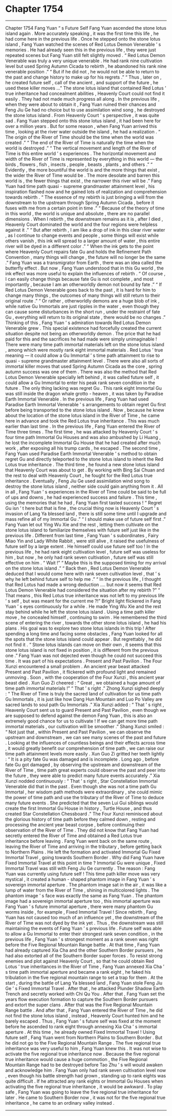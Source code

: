 
# Chapter 1754


---

Chapter 1754 Fang Yuan “ s Future Self
Fang Yuan ascended the stone lotus island again .
More accurately speaking , it was the first time this life , he had come here in the previous life .
Once he stepped onto the stone lotus island , Fang Yuan watched the scenes of Red Lotus Demon Venerable ’ s memories .
He had already seen this in the previous life , they were just repeated scenes but Fang Yuan still felt slightly moved .
“ Red Lotus Demon Venerable was truly a very unique venerable . He had rank nine cultivation level but used Spring Autumn Cicada to rebirth , he abandoned his rank nine venerable position .”
“ But if he did not , he would not be able to return to the past and change history to make up for his regrets .”
“ Thus , later on , he created future self , call of the ancient , and support of the future , he used these killer moves …”
The stone lotus island that contained Red Lotus ’ true inheritance had concealment abilities , Heavenly Court could not find it easily . They had not made much progress all along .
In the previous life , when they were about to obtain it , Fang Yuan ruined their chances and Feng Jiu Ge had no choice but to use assimilation wind song , he destroyed the stone lotus island . From Heavenly Court ’ s perspective , it was quite sad .
Fang Yuan stepped onto this stone lotus island , it had been here for over a million years .
But for some reason , when Fang Yuan arrived this time , looking at the river water outside the island , he had a realization .
“ The origin of the River of Time should be the time when the world was created .”
“ The end of the River of Time is naturally the time when the world is destroyed .”
“ The vertical movement and length of the River of Time is this entire world ’ s experiences . The horizontal movement and width of the River of Time is represented by everything in this world — the birds , flowers , fish , insects , people , beasts , plants , and others .”
“ Evidently , the more bountiful the world is and the more things that exist , the wider the River of Time would be . The more desolate and barren this world is , the fewer things that exist , the narrower this river will be .”
Fang Yuan had time path quasi - supreme grandmaster attainment level , his inspiration flashed now and he gained lots of realization and comprehension towards rebirth .
“ The essence of my rebirth is just bringing a will from the downstream to the upstream through Spring Autumn Cicada , before it fuses with me from a certain point in time .”
“ Because of the theory of time in this world , the world is unique and absolute , there are no parallel dimensions . When I rebirth , the downstream remains as it is , after I died , Heavenly Court dominated the world and the four regions were helpless against it .”
“ But after rebirth , I am like a drop of ink in this clear river water , as I continue to change events and people , some things will exist while others vanish , this ink will spread to a larger amount of water , this entire river will be dyed in a different color .”
“ When the ink gets to the point where Heavenly Court repairs fate Gu and holds the Refinement Path Convention , many things will change , the future will no longer be the same .”
Fang Yuan was a transmigrator from Earth , there was an idea called the butterfly effect .
But now , Fang Yuan understood that in this Gu world , the ink effect was more useful to explain the influences of rebirth .
“ Of course , I can easily change things because fate Gu is not complete , and most importantly , because I am an otherworldly demon not bound by fate .”
“ If Red Lotus Demon Venerable goes back to the past , it is hard for him to change many things , the outcomes of many things will still return to their original route .”
“ Or rather , otherworldly demons are a huge blob of ink , while native Gu Immortals are just ripples in the water , even though they can cause some disturbances in the short run , under the restraint of fate Gu , everything will return to its original state , there would be no changes .”
Thinking of this , Fang Yuan ’ s admiration towards Red Lotus Demon Venerable grew .
This special existence had forcefully created the current situation despite not being an otherworldly demon .
The price that he had paid for this and the sacrifices he had made were simply unimaginable !
There were many time path immortal materials left on the stone lotus island , among which were mostly rank eight immortal materials .
Red Lotus ’ true meaning — it could allow a Gu Immortal ’ s time path attainment to rise to quasi - supreme grandmaster attainment level .
There were also all sorts of immortal killer moves that used Spring Autumn Cicada as the core , spring autumn success was one of them .
There was also the method that Red Lotus Demon Venerable specially left behind , it was called future self , it could allow a Gu Immortal to enter his peak rank seven condition in the future .
The only thing lacking was regret Gu .
This rank eight Immortal Gu was still inside the dragon whale grotto - heaven , it was taken by Paradise Earth Immortal Venerable .
In the previous life , Fang Yuan had used Paradise Earth Immortal Venerable ’ s arrangements to obtain regret Gu first before being transported to the stone lotus island .
Now , because he knew about the location of the stone lotus island in the River of Time , he came here in advance and took the Red Lotus true inheritance .
This was much earlier than last time .
In the previous life , Fang Yuan entered the River of Time three times . The first time , he was attacked by Heavenly Court ’ s four time path Immortal Gu Houses and was also ambushed by Li Huang , he lost the incomplete Immortal Gu House that he had created after much work , after exposing all his trump cards , he escaped .
The second time , Fang Yuan used Paradise Earth Immortal Venerable ’ s method to obtain regret Gu and directly teleported to the stone lotus island to inherit the Red Lotus true inheritance .
The third time , he found a new stone lotus island that Heavenly Court was about to get . By working with Bing Sai Chuan and the rest to deal with Heavenly Court , he fought for the Red Lotus true inheritance . Eventually , Feng Jiu Ge used assimilation wind song to destroy the stone lotus island , neither side could gain anything from it .
All in all , Fang Yuan ’ s experiences in the River of Time could be said to be full of ups and downs , he had experienced success and failure .
This time , using the memories that he had , Fang Yuan first tasted success !
“ Regret Gu isn ’ t here but that is fine , the crucial thing now is Heavenly Court ’ s invasion of Lang Ya blessed land , there is still some time until I upgrade and mass refine all of my Immortal Gu .”
“ I should make use of future self first .”
Fang Yuan let out Ying Wu Xie and the rest , letting them cultivate on the stone lotus island to familiarize themselves with future self just like in the previous life .
Different from last time , Fang Yuan ’ s subordinates , Fairy Miao Yin and Lady White Rabbit , were still alive , it raised the usefulness of future self by a large extent .
He himself could use future self too !
In the previous life , he had rank eight cultivation level , future self was useless for him , but now , he only had rank seven cultivation , future self was still effective on him .
“ Wait !”
“ Maybe this is the supposed timing for my arrival on the stone lotus island .”
“ Back then , Red Lotus Demon Venerable deduced that I would come here with rank seven cultivation level , that ’ s why he left behind future self to help me .”
“ In the previous life , I thought that Red Lotus had made a wrong deduction …. but now it seems that Red Lotus Demon Venerable had considered the situation after my rebirth ?”
“ That means , this Red Lotus true inheritance was not left to my previous life ’ s self , but was meant for the current me ?!”
Bright light flickered in Fang Yuan ’ s eyes continuously for a while .
He made Ying Wu Xie and the rest stay behind while he left the stone lotus island .
Using a time path killer move , he concealed himself , continuing to swim .
He remembered the third scene of entering the river , towards the other stone lotus island , he had his plans .
His goal was to explore two stone lotus islands in this trip !
After spending a long time and facing some obstacles , Fang Yuan looked for all the spots that the stone lotus island could appear .
But regrettably , he did not find it .
“ Stone lotus islands can move on their own , it seems that this stone lotus island is not fixed in position , it is different from the previous one .”
Fang Yuan was not dejected even though he could not succeed this time .
It was part of his expectations .
Present and Past Pavilion .
The Four Xunzi encountered a small problem .
An ancient year beast attacked Present and Past Pavilion , it flickered with profound light and remained unmoving .
Soon , with the cooperation of the Four Xunzi , this ancient year beast died .
Xun Guo Zi cheered : “ Great , we obtained a huge amount of time path immortal materials !”
“ That ’ s right .” Zhong Xunzi sighed deeply : “ The River of Time is truly the sacred land of cultivation for us time path Gu Immortals , it is just like how Dang Hun Mountain and Luo Po Valley are sacred lands to soul path Gu Immortals .”
Xia Xunzi added : “ That ’ s right , Heavenly Court sent us to guard Present and Past Pavilion , even though we are supposed to defend against the demon Fang Yuan , this is also an extremely good chance for us to cultivate ! If we can get more time path immortal materials , our cultivation will be smoother .”
Shang Xunzi smiled : “ Not just that , within Present and Past Pavilion , we can observe the upstream and downstream , we can see many scenes of the past and future . Looking at the influences of countless beings and their effects across time , it would greatly benefit our comprehension of time path , we can raise our time path attainment levels more easily .
Xun Guo Zi gritted her teeth lightly : “ It is a pity fate Gu was damaged and is incomplete . Long ago , before fate Gu got damaged , by observing the upstream and downstream of the River of Time , time path great experts could observe the past and peer into the future , they were able to predict many future events accurately .”
Xia Xunzi nodded continuously : “ That ’ s right , Star Constellation Immortal Venerable did that in the past . Even though she was not a time path Gu Immortal , her wisdom path methods were extraordinary , she could mimic the power of time path and use the tributary of the River of Time to deduce many future events . She predicted that the seven Lui Gui siblings would create the first Immortal Gu House in history , Turtle House , and thus created Star Constellation Chessboard .”
The Four Xunzi reminisced about the glorious history of time path before they calmed down , resting and processing the ancient year beast corpse , before continuing their observation of the River of Time .
They did not know that Fang Yuan had secretly entered the River of Time and obtained a Red Lotus true inheritance before leaving .
Fang Yuan went back on the same route , leaving the River of Time and arriving in the tributary , before getting back to Northern Plains .
He left the formation and activated Immortal Gu Fixed Immortal Travel , going towards Southern Border .
Why did Fang Yuan have Fixed Immortal Travel at this point in time ?
Immortal Gu were unique , Fixed Immortal Travel was still with Feng Jiu Ge currently .
The reason : Fang Yuan was currently using future self !
This time path killer move was very mystical , it created a human - shaped phantom image in Fang Yuan ’ s sovereign immortal aperture .
The phantom image sat in the air , it was like a lump of water from the River of Time , shining in multicolored lights .
The phantom image ’ s face was exactly the same as Fang Yuan .
The phantom image had a sovereign immortal aperture too , this immortal aperture was Fang Yuan ’ s future immortal aperture , there were many phantom Gu worms inside , for example , Fixed Immortal Travel !
Since rebirth , Fang Yuan has not caused too much of an influence yet , the downstream of the River of Time was not dyed by the ink yet .
Thus , the downstream was still maintaining the events of Fang Yuan ’ s previous life .
Future self was able to allow a Gu Immortal to enter their strongest rank seven condition , in the previous life , Fang Yuan ’ s strongest moment as a rank seven was right before the Five Regional Mountain Range battle .
At that time , Fang Yuan had already captured Xia Cha and the other Southern Border pursuers , he had also extorted all of the Southern Border super forces .
To resist strong enemies and plot against Heavenly Court , so that he could obtain Red Lotus ’ true inheritances in the River of Time , Fang Yuan annexed Xia Cha ’ s time path immortal aperture and became a rank eight , he faked his tribulation in the five regional mountain range to set a trap for them .
At the start , during the battle of Lang Ya blessed land , Fang Yuan stole Feng Jiu Ge ’ s Fixed Immortal Travel .
After that , he attacked Plunder Shadow Earth Trench and secretly worked with Chi Qu You .
After that , Fang Yuan set the years flow execution formation to capture the Southern Border pursuers and extort the super clans .
After that was the Five Regional Mountain Range battle .
And after that , Fang Yuan entered the River of Time , he did not find the stone lotus island , instead , Heavenly Court hunted him and he barely escaped .
Thus , Fang Yuan ’ s future self was fixed at the moment before he ascended to rank eight through annexing Xia Cha ’ s immortal aperture .
At this time , he already owned Fixed Immortal Travel !
Using future self , Fang Yuan went from Northern Plains to Southern Border .
But he did not go to the Five Regional Mountain Range .
The five regional true inheritance was very useful to him , Fang Yuan knew this . It was not wise to activate the five regional true inheritance now .
Because the five regional true inheritance would cause a huge commotion , the Five Regional Mountain Range had to be destroyed before Tao Zhu ’ s will would awaken and acknowledge him .
Fang Yuan only had rank seven cultivation level now , even though his battle strength had grown , standing up to rank eights was quite difficult .
If he attracted any rank eights or Immortal Gu Houses when activating the five regional true inheritance , it would be awkward .
To play safe , Fang Yuan was going to leave the five regional true inheritance for later .
He came to Southern Border now , it was not for the five regional true inheritance , he came to an ordinary valley instead .

---

